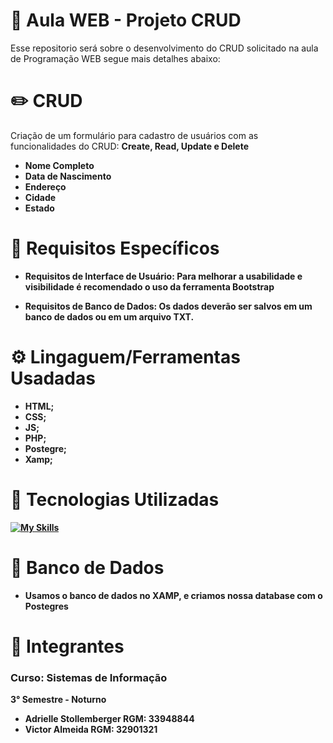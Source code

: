 # 📍 Aula WEB - Projeto CRUD
Esse repositorio será sobre o desenvolvimento do CRUD solicitado na aula de Programação WEB segue mais detalhes abaixo:

# ✏️ CRUD
Criação de um formulário para cadastro de usuários com as funcionalidades do CRUD:
 <b> Create, Read, Update e Delete <b>

- Nome Completo 
- Data de Nascimento
- Endereço
- Cidade
- Estado


<h1> 📑  Requisitos Específicos  </h1>

- Requisitos de Interface de Usuário: Para melhorar a usabilidade e visibilidade
é recomendado o uso da ferramenta Bootstrap

- Requisitos de Banco de Dados: Os dados deverão ser salvos em um banco de
dados ou em um arquivo TXT.


<h1> ⚙  Lingaguem/Ferramentas Usadadas  </h1>

- HTML;
- CSS;
- JS;
- PHP;
- Postegre;
- Xamp;

<div> 
  <h1> 🔗 Tecnologias Utilizadas</h1>

[![My Skills](https://skillicons.dev/icons?i=github,bootstrap,vscode,html,css,js,php,postgres&perline=4)](https://skillicons.dev)
 </div>
<div>

<h1> 🎲 Banco de Dados </h1>

- Usamos o banco de dados no XAMP, e criamos nossa database com o Postegres

<h1> 👤 Integrantes </h1>
<h3>Curso: Sistemas de Informação </h3>
3° Semestre - Noturno

- Adrielle Stollemberger RGM: 33948844
- Victor Almeida RGM: 32901321
